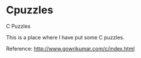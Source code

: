 Cpuzzles
========

C Puzzles


This is a place where I have put some C puzzles. 

Reference:
http://www.gowrikumar.com/c/index.html

